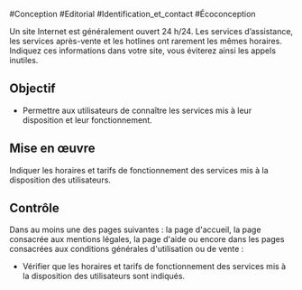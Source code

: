 
#Conception #Editorial #Identification_et_contact #Écoconception

Un site Internet est généralement ouvert 24 h/24. Les services d’assistance, les services après-vente et les hotlines ont rarement les mêmes horaires. Indiquez ces informations dans votre site, vous éviterez ainsi les appels inutiles.

Objectif
--------

*   Permettre aux utilisateurs de connaître les services mis à leur disposition et leur fonctionnement.

Mise en œuvre
-------------

Indiquer les horaires et tarifs de fonctionnement des services mis à la disposition des utilisateurs.

Contrôle
--------

Dans au moins une des pages suivantes : la page d'accueil, la page consacrée aux mentions légales, la page d'aide ou encore dans les pages consacrées aux conditions générales d'utilisation ou de vente :

*   Vérifier que les horaires et tarifs de fonctionnement des services mis à la disposition des utilisateurs sont indiqués.
